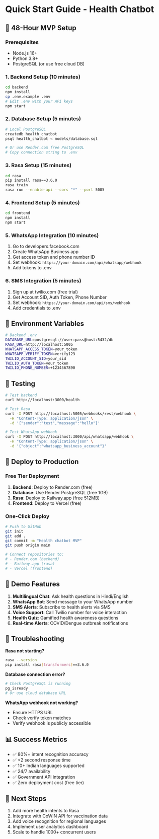 # Quick Start Guide - Health Chatbot

## 🚀 48-Hour MVP Setup

### Prerequisites
- Node.js 16+
- Python 3.8+
- PostgreSQL (or use free cloud DB)

### 1. Backend Setup (10 minutes)

```bash
cd backend
npm install
cp .env.example .env
# Edit .env with your API keys
npm start
```

### 2. Database Setup (5 minutes)

```bash
# Local PostgreSQL
createdb health_chatbot
psql health_chatbot < models/database.sql

# Or use Render.com free PostgreSQL
# Copy connection string to .env
```

### 3. Rasa Setup (15 minutes)

```bash
cd rasa
pip install rasa==3.6.0
rasa train
rasa run --enable-api --cors "*" --port 5005
```

### 4. Frontend Setup (5 minutes)

```bash
cd frontend
npm install
npm start
```

### 5. WhatsApp Integration (10 minutes)

1. Go to developers.facebook.com
2. Create WhatsApp Business app
3. Get access token and phone number ID
4. Set webhook: `https://your-domain.com/api/whatsapp/webhook`
5. Add tokens to .env

### 6. SMS Integration (5 minutes)

1. Sign up at twilio.com (free trial)
2. Get Account SID, Auth Token, Phone Number
3. Set webhook: `https://your-domain.com/api/sms/webhook`
4. Add credentials to .env

## 🔧 Environment Variables

```bash
# Backend .env
DATABASE_URL=postgresql://user:pass@host:5432/db
RASA_URL=http://localhost:5005
WHATSAPP_ACCESS_TOKEN=your_token
WHATSAPP_VERIFY_TOKEN=verify123
TWILIO_ACCOUNT_SID=your_sid
TWILIO_AUTH_TOKEN=your_token
TWILIO_PHONE_NUMBER=+1234567890
```

## 🧪 Testing

```bash
# Test backend
curl http://localhost:3000/health

# Test Rasa
curl -X POST http://localhost:5005/webhooks/rest/webhook \
  -H "Content-Type: application/json" \
  -d '{"sender":"test","message":"hello"}'

# Test WhatsApp webhook
curl -X POST http://localhost:3000/api/whatsapp/webhook \
  -H "Content-Type: application/json" \
  -d '{"object":"whatsapp_business_account"}'
```

## 🚀 Deploy to Production

### Free Tier Deployment

1. **Backend**: Deploy to Render.com (free)
2. **Database**: Use Render PostgreSQL (free 1GB)
3. **Rasa**: Deploy to Railway.app (free 512MB)
4. **Frontend**: Deploy to Vercel (free)

### One-Click Deploy

```bash
# Push to GitHub
git init
git add .
git commit -m "Health chatbot MVP"
git push origin main

# Connect repositories to:
# - Render.com (backend)
# - Railway.app (rasa)
# - Vercel (frontend)
```

## 📱 Demo Features

1. **Multilingual Chat**: Ask health questions in Hindi/English
2. **WhatsApp Bot**: Send message to your WhatsApp number
3. **SMS Alerts**: Subscribe to health alerts via SMS
4. **Voice Support**: Call Twilio number for voice interaction
5. **Health Quiz**: Gamified health awareness questions
6. **Real-time Alerts**: COVID/Dengue outbreak notifications

## 🐛 Troubleshooting

**Rasa not starting?**
```bash
rasa --version
pip install rasa[transformers]==3.6.0
```

**Database connection error?**
```bash
# Check PostgreSQL is running
pg_isready
# Or use cloud database URL
```

**WhatsApp webhook not working?**
- Ensure HTTPS URL
- Check verify token matches
- Verify webhook is publicly accessible

## 📊 Success Metrics

- ✅ 80%+ intent recognition accuracy
- ✅ <2 second response time
- ✅ 10+ Indian languages supported
- ✅ 24/7 availability
- ✅ Government API integration
- ✅ Zero deployment cost (free tier)

## 🎯 Next Steps

1. Add more health intents to Rasa
2. Integrate with CoWIN API for vaccination data
3. Add voice recognition for regional languages
4. Implement user analytics dashboard
5. Scale to handle 1000+ concurrent users